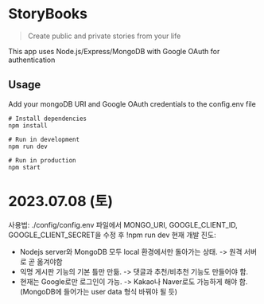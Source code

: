 # StoryBooks

> Create public and private stories from your life

This app uses Node.js/Express/MongoDB with Google OAuth for authentication

## Usage

Add your mongoDB URI and Google OAuth credentials to the config.env file

```
# Install dependencies
npm install

# Run in development
npm run dev

# Run in production
npm start
```

# 2023.07.08 (토)

사용법: ./config/config.env 파일에서 MONGO_URI, GOOGLE_CLIENT_ID, GOOGLE_CLIENT_SECRET을 수정 후 !npm run dev
현재 개발 진도:

- Nodejs server와 MongoDB 모두 local 환경에서만 돌아가는 상태. -> 원격 서버로 곧 옮겨야함
- 익명 게시판 기능의 기본 틀만 만듦. -> 댓글과 추천/비추천 기능도 만들어야 함.
- 현재는 Google로만 로그인이 가능. -> Kakao나 Naver로도 가능하게 해야 함. (MongoDB에 들어가는 user data 형식 바꿔야 될 듯)
